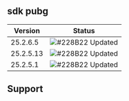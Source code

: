 ## sdk pubg 

| Version             | Status                                                                |
| ----------------- | ------------------------------------------------------------------ |
| 25.2.6.5| ![#228B22](https://via.placeholder.com/10/228B22?text=+) Updated |
| 25.2.5.13 | ![#228B22](https://via.placeholder.com/10/228B22?text=+) Updated |
| 25.2.5.1 | ![#228B22](https://via.placeholder.com/10/228B22?text=+) Updated |

## Support 

